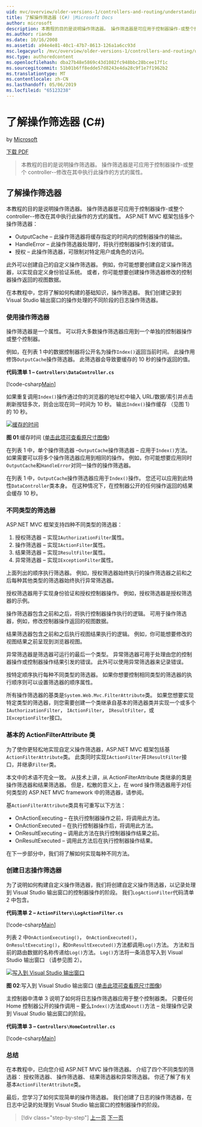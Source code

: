 ```yaml
---
uid: mvc/overview/older-versions-1/controllers-and-routing/understanding-action-filters-cs
title: 了解操作筛选器 (C#) |Microsoft Docs
author: microsoft
description: 本教程的目的是说明操作筛选器。 操作筛选器是可应用于控制器操作-或整个控制器的属性...
ms.author: riande
ms.date: 10/16/2008
ms.assetid: a94e4e81-40c1-47b7-8613-126a1a6cc93d
msc.legacyurl: /mvc/overview/older-versions-1/controllers-and-routing/understanding-action-filters-cs
msc.type: authoredcontent
ms.openlocfilehash: dba27b48e5869c43d1082fc948bbc28bcee17f1c
ms.sourcegitcommit: 51b01b6ff8edde57d8243e4da28c9f1e7f1962b2
ms.translationtype: MT
ms.contentlocale: zh-CN
ms.lasthandoff: 05/06/2019
ms.locfileid: "65123238"
---
```

# <a name="understanding-action-filters-c"></a>了解操作筛选器 (C#)

by [Microsoft](https://github.com/microsoft)

[下载 PDF](http://download.microsoft.com/download/e/f/3/ef3f2ff6-7424-48f7-bdaa-180ef64c3490/ASPNET_MVC_Tutorial_14_CS.pdf)

> 本教程的目的是说明操作筛选器。 操作筛选器是可应用于控制器操作-或整个 controller--修改在其中执行此操作的方式的属性。

## <a name="understanding-action-filters"></a>了解操作筛选器

本教程的目的是说明操作筛选器。 操作筛选器是可应用于控制器操作-或整个 controller--修改在其中执行此操作的方式的属性。 ASP.NET MVC 框架包括多个操作筛选器：

- OutputCache – 此操作筛选器将缓存指定的时间内的控制器操作的输出。
- HandleError – 此操作筛选器处理时，将执行控制器操作引发的错误。
- 授权 – 此操作筛选器，可限制对特定用户或角色的访问。

此外可以创建自己的自定义操作筛选器。 例如，你可能想要创建自定义操作筛选器，以实现自定义身份验证系统。 或者，你可能想要创建操作筛选器修改的控制器操作返回的视图数据。

在本教程中，您将了解如何构建的基础知识，操作筛选器。 我们创建记录到 Visual Studio 输出窗口的操作处理的不同阶段的日志操作筛选器。

### <a name="using-an-action-filter"></a>使用操作筛选器

操作筛选器是一个属性。 可以将大多数操作筛选器应用到一个单独的控制器操作或整个控制器。

例如，在列表 1 中的数据控制器将公开名为操作`Index()`返回当前时间。 此操作用修饰`OutputCache`操作筛选器。 此筛选器会导致要缓存的 10 秒的操作返回的值。

**代码清单 1 – `Controllers\DataController.cs`**

[!code-csharp[Main](understanding-action-filters-cs/samples/sample1.cs)]

如果重复调用`Index()`操作通过你的浏览器的地址栏中输入 URL/数据/索引并点击刷新按钮多次，则会出现在同一时间为 10 秒。 输出`Index()`操作缓存 （见图 1） 的 10 秒。

[![缓存的时间](understanding-action-filters-cs/_static/image2.png)](understanding-action-filters-cs/_static/image1.png)

**图 01**:缓存时间 ([单击此项可查看原尺寸图像](understanding-action-filters-cs/_static/image3.png))

在列表 1 中，单个操作筛选器 –`OutputCache`操作筛选器 – 应用于`Index()`方法。 如果需要可以将多个操作筛选器应用到相同的操作。 例如，你可能想要应用同时`OutputCache`和`HandleError`对同一操作的操作筛选器。

在列表 1 中，`OutputCache`操作筛选器应用于`Index()`操作。 您还可以应用到此特性`DataController`类本身。 在这种情况下，在控制器公开的任何操作返回的结果会缓存 10 秒。

### <a name="the-different-types-of-filters"></a>不同类型的筛选器

ASP.NET MVC 框架支持四种不同类型的筛选器：

1. 授权筛选器 – 实现`IAuthorizationFilter`属性。
2. 操作筛选器 – 实现`IActionFilter`属性。
3. 结果筛选器 – 实现`IResultFilter`属性。
4. 异常筛选器 – 实现`IExceptionFilter`属性。

上面列出的顺序执行筛选器。 例如，授权筛选器始终执行的操作筛选器之前和之后每种其他类型的筛选器始终执行异常筛选器。

授权筛选器用于实现身份验证和授权控制器操作。 例如，授权筛选器是授权筛选器的示例。

操作筛选器包含之前和之后，将执行控制器操作执行的逻辑。 可用于操作筛选器，例如，修改控制器操作返回的视图数据。

结果筛选器包含之前和之后执行视图结果执行的逻辑。 例如，你可能想要修改的视图结果之前呈现到浏览器视图。

异常筛选器是筛选器可运行的最后一个类型。 异常筛选器可用于处理由您的控制器操作或控制器操作结果引发的错误。 此外可以使用异常筛选器来记录错误。

按特定顺序执行每种不同类型的筛选器。 如果你想要控制相同类型的筛选器的执行顺序则可以设置筛选器的顺序属性。

所有操作筛选器的基类是`System.Web.Mvc.FilterAttribute`类。 如果您想要实现特定类型的筛选器，则您需要创建一个类继承自基本的筛选器类并实现一个或多个`IAuthorizationFilter`， `IActionFilter`， `IResultFilter`，或`IExceptionFilter`接口。

### <a name="the-base-actionfilterattribute-class"></a>基本的 ActionFilterAttribute 类

为了使你更轻松地实现自定义操作筛选器，ASP.NET MVC 框架包括基`ActionFilterAttribute`类。 此类同时实现`IActionFilter`并`IResultFilter`接口，并继承`Filter`类。

本文中的术语不完全一致。 从技术上讲，从 ActionFilterAttribute 类继承的类是操作筛选器和结果筛选器。 但是，松散的意义上，在 word 操作筛选器用于对任何类型的 ASP.NET MVC framework 中的筛选器，请参阅。

基`ActionFilterAttribute`类具有可重写以下方法：

- OnActionExecuting – 在执行控制器操作之前，将调用此方法。
- OnActionExecuted – 在执行控制器操作后，将调用此方法。
- OnResultExecuting – 调用此方法在执行控制器操作结果之前。
- OnResultExecuted – 调用此方法后在执行控制器操作结果。

在下一步部分中，我们将了解如何实现每种不同方法。

### <a name="creating-a-log-action-filter"></a>创建日志操作筛选器

为了说明如何构建自定义操作筛选器，我们将创建自定义操作筛选器，以记录处理到 Visual Studio 输出窗口的控制器操作的阶段。 我们`LogActionFilter`代码清单 2 中包含。

**代码清单 2 – `ActionFilters\LogActionFilter.cs`**

[!code-csharp[Main](understanding-action-filters-cs/samples/sample2.cs)]

列表 2 中`OnActionExecuting()`， `OnActionExecuted()`， `OnResultExecuting()`，和`OnResultExecuted()`方法都调用`Log()`方法。 方法和当前的路由数据的名称传递给`Log()`方法。 `Log()`方法将一条消息写入到 Visual Studio 输出窗口 （请参见图 2）。

[![写入到 Visual Studio 输出窗口](understanding-action-filters-cs/_static/image5.png)](understanding-action-filters-cs/_static/image4.png)

**图 02**:写入到 Visual Studio 输出窗口 ([单击此项可查看原尺寸图像](understanding-action-filters-cs/_static/image6.png))

主控制器中清单 3 说明了如何将日志操作筛选器应用于整个控制器类。 只要任何 Home 控制器公开的操作调用 – 要么`Index()`方法或`About()`方法 – 处理操作记录到 Visual Studio 输出窗口的阶段。

**代码清单 3 – `Controllers\HomeController.cs`**

[!code-csharp[Main](understanding-action-filters-cs/samples/sample3.cs)]

### <a name="summary"></a>总结

在本教程中，已向您介绍 ASP.NET MVC 操作筛选器。 介绍了四个不同类型的筛选器： 授权筛选器、 操作筛选器、 结果筛选器和异常筛选器。 你还了解了有关基本`ActionFilterAttribute`类。

最后，您学习了如何实现简单的操作筛选器。 我们创建了日志的操作筛选器，在日志中记录的处理到 Visual Studio 输出窗口的控制器操作的阶段。

> [!div class="step-by-step"]
> [上一页](asp-net-mvc-routing-overview-cs.md)
> [下一页](improving-performance-with-output-caching-cs.md)
